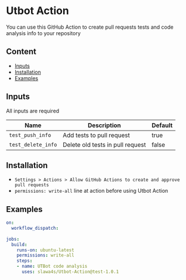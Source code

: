 # Utbot Action

You can use this GitHub Action to create pull requests tests and code analysis info to your repository

## Content

- [Inputs](#inputs)
- [Installation](#installation)
- [Examples](#examples)

## Inputs

All inputs are required

| Name | Description | Default |
| --- | --- | --- |
| `test_push_info` | Add tests to pull request  | true |
| `test_delete_info` | Delete old tests in pull request | false |

## Installation

* ```Settings > Actions > Allow GitHub Actions to create and approve pull requests```
* ```permissions: write-all``` line at action before using Utbot Action

## Examples

```yml
on:
  workflow_dispatch:
    
jobs:
  build:
    runs-on: ubuntu-latest
    permissions: write-all
    steps:
    - name: UTBot code analysis
      uses: slawa4s/Utbot-Action@test-1.0.1
```
